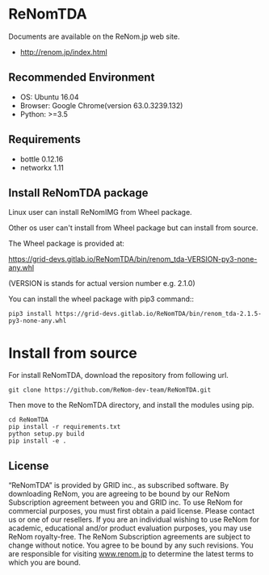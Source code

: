 # ReNomTDA

Documents are available on the ReNom.jp web site.

- http://renom.jp/index.html


## Recommended Environment
- OS: Ubuntu 16.04
- Browser: Google Chrome(version 63.0.3239.132)
- Python: >=3.5


## Requirements

- bottle 0.12.16
- networkx 1.11


## Install ReNomTDA package

Linux user can install ReNomIMG from Wheel package.

Other os user can't install from Wheel package but can install from source.

The Wheel package is provided at:

https://grid-devs.gitlab.io/ReNomTDA/bin/renom_tda-VERSION-py3-none-any.whl

(VERSION is stands for actual version number e.g. 2.1.0)

You can install the wheel package with pip3 command::

```
pip3 install https://grid-devs.gitlab.io/ReNomTDA/bin/renom_tda-2.1.5-py3-none-any.whl
```

# Install from source

For install ReNomTDA, download the repository from following url.

```
git clone https://github.com/ReNom-dev-team/ReNomTDA.git
```

Then move to the ReNomTDA directory, and install the modules using pip.

```
cd ReNomTDA
pip install -r requirements.txt
python setup.py build
pip install -e .
```


## License

“ReNomTDA” is provided by GRID inc., as subscribed software.  By downloading ReNom, you are agreeing to be bound by our ReNom Subscription agreement between you and GRID inc.
To use ReNom for commercial purposes, you must first obtain a paid license. Please contact us or one of our resellers.  If you are an individual wishing to use ReNom for academic, educational and/or product evaluation purposes, you may use ReNom royalty-free.
The ReNom Subscription agreements are subject to change without notice. You agree to be bound by any such revisions. You are responsible for visiting www.renom.jp to determine the latest terms to which you are bound.

